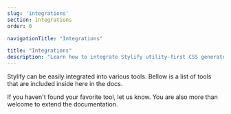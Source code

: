 ```yaml
---
slug: 'integrations'
section: integrations
order: 0

navigationTitle: "Integrations"

title: "Integrations"
description: "Learn how to integrate Stylify utility-first CSS generator into Vue.js, Nuxt.js, Next.js or Symfony framework or Webpack."
---
```


Stylify can be easily integrated into various tools. Bellow is a list of tools that are included inside here in the docs.

If you haven't found your favorite tool, let us know. You are also more than welcome to extend the documentation.

<note><template>
All integration examples can be found in the [integration examples repository](https://github.com/stylify/integrations-examples).
</template></note>

<integration-blocks />


